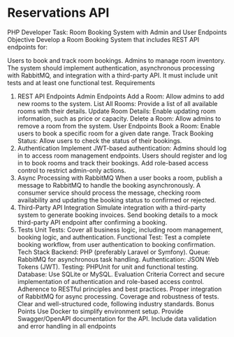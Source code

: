 # Reservations API

PHP Developer Task: Room Booking System with Admin and User Endpoints
Objective
Develop a Room Booking System that includes REST API endpoints for:

Users to book and track room bookings.
Admins to manage room inventory.
The system should implement authentication, asynchronous processing with RabbitMQ, and integration with a third-party API. It must include unit tests and at least one functional test.
Requirements
1. REST API Endpoints
Admin Endpoints
Add a Room: Allow admins to add new rooms to the system.
List All Rooms: Provide a list of all available rooms with their details.
Update Room Details: Enable updating room information, such as price or capacity.
Delete a Room: Allow admins to remove a room from the system.
User Endpoints
Book a Room: Enable users to book a specific room for a given date range.
Track Booking Status: Allow users to check the status of their bookings.
2. Authentication
Implement JWT-based authentication:
Admins should log in to access room management endpoints.
Users should register and log in to book rooms and track their bookings.
Add role-based access control to restrict admin-only actions.
3. Async Processing with RabbitMQ
When a user books a room, publish a message to RabbitMQ to handle the booking asynchronously.
A consumer service should process the message, checking room availability and updating the booking status to confirmed or rejected.
4. Third-Party API Integration
Simulate integration with a third-party system to generate booking invoices.
Send booking details to a mock third-party API endpoint after confirming a booking.
5. Tests
Unit Tests: Cover all business logic, including room management, booking logic, and authentication.
Functional Test: Test a complete booking workflow, from user authentication to booking confirmation.
Tech Stack
Backend: PHP (preferably Laravel or Symfony).
Queue: RabbitMQ for asynchronous task handling.
Authentication: JSON Web Tokens (JWT).
Testing: PHPUnit for unit and functional testing.
Database: Use SQLite or MySQL.
Evaluation Criteria
Correct and secure implementation of authentication and role-based access control.
Adherence to RESTful principles and best practices.
Proper integration of RabbitMQ for async processing.
Coverage and robustness of tests.
Clear and well-structured code, following industry standards.
Bonus Points
Use Docker to simplify environment setup.
Provide Swagger/OpenAPI documentation for the API.
Include data validation and error handling in all endpoints
